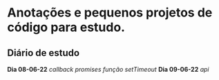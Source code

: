 # Anotações e pequenos projetos de código para estudo.

## **Diário de estudo**

**Dia 08-06-22**
    *callback*
    *promises*
    *função setTimeout*
**Dia 09-06-22**
    *api*